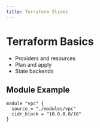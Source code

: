 ```yaml
---
title: Terraform Slides
---
```


# Terraform Basics

- Providers and resources
- Plan and apply
- State backends

## Module Example

```hcl
module "vpc" {
  source = "./modules/vpc"
  cidr_block = "10.0.0.0/16"
}
``` 